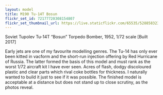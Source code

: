 ```yaml
---
layout: model
title: M190 Tu-14T Bosun
flickr_set_id: 72177720308154807
flickr_set_thumbnail_url: https://live.staticflickr.com/65535/52885832300_27fc308cf4_m.jpg
---
```


Soviet Tupolev Tu-14T “Bosun” Torpedo Bomber, 1952, 1/72 scale [Built 2017]

Early jets are one of my favourite modelling genres. The Tu-14 has only ever been kitted in vacform and the short-run injection offering by Red Hurricane of Russia. The latter formed the basis of this model and must rank as the worst 1/72 aircraft kit I have ever seen. Acres of flash, dodgy discoloured plastic and clear parts which rival coke bottles for thickness. I naturally wanted to build it just to see if it was possible. The finished model is acceptable at a distance but does not stand up to close scrutiny, as the photos reveal.


